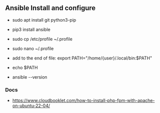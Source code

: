 ## Ansible Install and configure

- sudo apt install git python3-pip
- pip3 install ansible

- sudo cp /etc/profile ~/.profile
- sudo nano ~/.profile
- add to the end of file: export PATH="/home/{user}/.local/bin:$PATH"
- echo $PATH

- ansible --version


### Docs

- https://www.cloudbooklet.com/how-to-install-php-fpm-with-apache-on-ubuntu-22-04/








